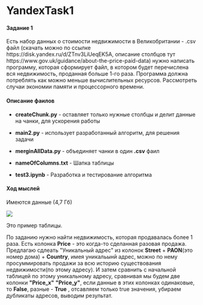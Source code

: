 # YandexTask1
<h4>Задание 1</h4>  
Есть набор данных о стоимости недвижимости в Великобритании - .csv файл (скачать можно по ссылке
https://disk.yandex.ru/d/ZTnv3LiUeqEK5A, описание столбцов тут https://www.gov.uk/guidance/about-the-price-paid-data)
нужно написать программу, которая сформирует файл, в котором будет перечислена вся недвижимость, проданная больше 1-го раза.
Программа должна потреблять как можно меньше вычислительных ресурсов. Рассмотреть случаи экономии памяти и процессорного времени.

<h4>Описание фаилов</h4>

<ul>
  <li>
    <p>
      <b>createChunk.py</b>  -  оставляет только нужные столбцы и делит данные на чанки, для ускорения работы
    </p>
  </li>
   <li>
    <p>
      <b>main2.py</b> -  использует разработанный алгоритм, для решения задачи
    </p>
  </li>
  <li>
    <p>
      <b>merginAllData.py</b> -  объединяет чанки в один <b>.csv</b> фаил
    </p>
  </li>
  <li>
    <p>
      <b>nameOfColumns.txt</b> -  Шапка таблицы
    </p>
  </li>
   <li>
    <p>
      <b>test3.ipynb</b> -  Разработка и тестирование алгоритма
    </p>
  </li>
</ul>

<h4> Ход мыслей </h4>
<p> 
  Имеются данные (4,7 Гб)
</p>
<img src='https://user-images.githubusercontent.com/85108614/162947211-53f2dd02-c462-4b25-bdca-872d935e527f.png' />
<p>
  Это пример таблицы.
</p>
 По заданию нужно найти недвижимость, которая продавалась более 1 раза. Есть колонка <b>Price</b> - это когда-то сделанная разовая продажа. Предлагаю сдлеать "Уникальный адрес" из колонок <b>Street</b> + <b>PAON</b>(это номер дома) + <b>Country</b>, имея уникальынй адрес, можно по нему просуммировать продажи за всю историю существования недвижимости(по этому адресу). И затем сравнить с начальной таблицей по этому уникальному адресу, сравнивая мы будем две колонки <b>"Price_x"</b>  <b>"Price_y"</b>, если данные в этих колонках одинаковые, то <b>False</b>, разные - <b>True</b> , отсавляем только true значения, убираем дубликаты адресов, выводим результат.

